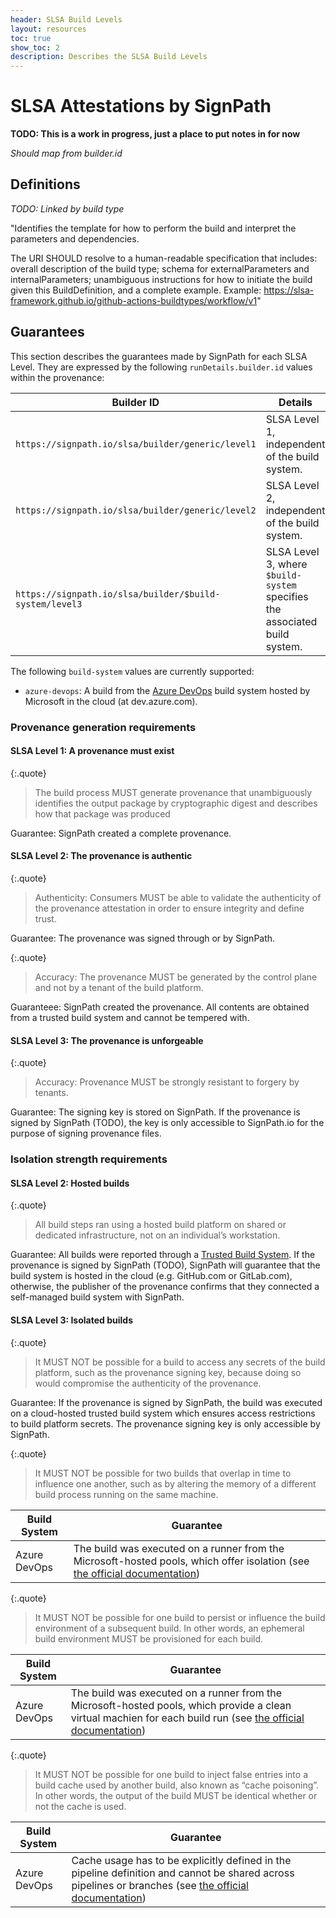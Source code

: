 ```yaml
---
header: SLSA Build Levels
layout: resources
toc: true
show_toc: 2
description: Describes the SLSA Build Levels
---
```


# SLSA Attestations by SignPath

**TODO: This is a work in progress, just a place to put notes in for now**

*Should map from builder.id*

## Definitions

*TODO: Linked by build type*

"Identifies the template for how to perform the build and interpret the parameters and dependencies.

The URI SHOULD resolve to a human-readable specification that includes: overall description of the build type; schema for externalParameters and internalParameters; unambiguous instructions for how to initiate the build given this BuildDefinition, and a complete example. Example: https://slsa-framework.github.io/github-actions-buildtypes/workflow/v1"




## Guarantees

This section describes the guarantees made by SignPath for each SLSA Level. They are expressed by the following `runDetails.builder.id` values within the provenance:

| Builder ID                                              | Details                                        |
| ----------                                              | -------------------------------------------    |
| `https://signpath.io/slsa/builder/generic/level1`       | SLSA Level 1, independent of the build system. |
| `https://signpath.io/slsa/builder/generic/level2`       | SLSA Level 2, independent of the build system. |
| `https://signpath.io/slsa/builder/$build-system/level3` | SLSA Level 3, where `$build-system` specifies the associated build system. |

The following `build-system` values are currently supported:
* `azure-devops`: A build from the [Azure DevOps](/documentation/trusted-build-systems/azure-devops) build system hosted by Microsoft in the cloud (at dev.azure.com).


### Provenance generation requirements

#### SLSA Level 1: A provenance must exist

{:.quote}
> The build process MUST generate provenance that unambiguously identifies the output package by cryptographic digest and describes how that package was produced

Guarantee: SignPath created a complete provenance.

#### SLSA Level 2: The provenance is authentic

{:.quote}
> Authenticity: Consumers MUST be able to validate the authenticity of the provenance attestation in order to ensure integrity and define trust.

Guarantee: The provenance was signed through or by SignPath.

{:.quote}
> Accuracy: The provenance MUST be generated by the control plane and not by a tenant of the build platform.

Guaranteee: SignPath created the provenance. All contents are obtained from a trusted build system and cannot be tempered with.

#### SLSA Level 3: The provenance is unforgeable

{:.quote}
> Accuracy: Provenance MUST be strongly resistant to forgery by tenants.

Guarantee: The signing key is stored on SignPath. If the provenance is signed by SignPath (TODO), the key is only accessible to SignPath.io for the purpose of signing provenance files.

### Isolation strength requirements

#### SLSA Level 2: Hosted builds

{:.quote}
> All build steps ran using a hosted build platform on shared or dedicated infrastructure, not on an individual’s workstation.

Guarantee: All builds were reported through a [Trusted Build System](/documentation/trusted-build-systems). If the provenance is signed by SignPath (TODO), SignPath will guarantee that the build system is hosted in the cloud (e.g. GitHub.com or GitLab.com), otherwise, the publisher of the provenance confirms that they connected a self-managed build system with SignPath.

#### SLSA Level 3: Isolated builds

{:.quote}
> It MUST NOT be possible for a build to access any secrets of the build platform, such as the provenance signing key, because doing so would compromise the authenticity of the provenance.

Guarantee: If the provenance is signed by SignPath, the build was executed on a cloud-hosted trusted build system which ensures access restrictions to build platform secrets. The provenance signing key is only accessible by SignPath.

{:.quote}
> It MUST NOT be possible for two builds that overlap in time to influence one another, such as by altering the memory of a different build process running on the same machine.

| Build System | Guarantee                      |
| --           | ------------------------------ |
| Azure DevOps | The build was executed on a runner from the Microsoft-hosted pools, which offer isolation (see [the official documentation](https://learn.microsoft.com/en-us/azure/devops/pipelines/security/misc))

{:.quote}
> It MUST NOT be possible for one build to persist or influence the build environment of a subsequent build. In other words, an ephemeral build environment MUST be provisioned for each build.

| Build System | Guarantee                      |
| --           | ------------------------------ |
| Azure DevOps | The build was executed on a runner from the Microsoft-hosted pools, which provide a clean virtual machien for each build run (see [the official documentation](https://learn.microsoft.com/en-us/azure/devops/pipelines/security/misc))

{:.quote}
> It MUST NOT be possible for one build to inject false entries into a build cache used by another build, also known as “cache poisoning”. In other words, the output of the build MUST be identical whether or not the cache is used.

| Build System | Guarantee                      |
| --           | ------------------------------ |
| Azure DevOps | Cache usage has to be explicitly defined in the pipeline definition and cannot be shared across pipelines or branches (see [the official documentation](https://learn.microsoft.com/en-us/azure/devops/pipelines/release/caching?view=azure-devops&tabs=bundler#cache-isolation-and-security))
